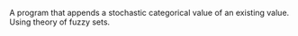 A program that appends a stochastic categorical value of an existing value. Using theory of fuzzy sets.
